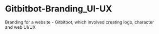 # Gitbitbot-Branding_UI-UX
Branding for a website - Gitbitbot, which involved creating logo, character and web UI/UX

